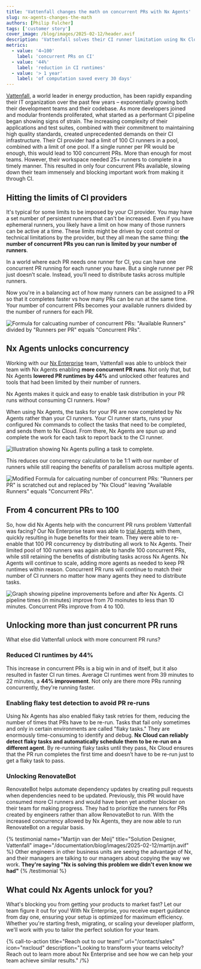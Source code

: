 ```yaml
---
title: 'Vattenfall changes the math on concurrent PRs with Nx Agents'
slug: nx-agents-changes-the-math
authors: [Philip Fulcher]
tags: ['customer story']
cover_image: /blog/images/2025-02-12/header.avif
description: 'Vattenfall solves their CI runner limitation using Nx Cloud, improving from 4 concurrent PRs to 100.'
metrics:
  - value: '4→100'
    label: 'concurrent PRs on CI'
  - value: '44%'
    label: 'reduction in CI runtimes'
  - value: '> 1 year'
    label: 'of computation saved every 30 days'
---
```


[Vattenfall](https://group.vattenfall.com/), a world leader in energy production, has been rapidly expanding their IT organization over the past few years – exponentially growing both their development teams and their codebase. As more developers joined and modular frontends proliferated, what started as a performant CI pipeline began showing signs of strain. The increasing complexity of their applications and test suites, combined with their commitment to maintaining high quality standards, created unprecedented demands on their CI infrastructure. Their CI provider had a limit of 100 CI runners in a pool, combined with a limit of one pool. If a single runner per PR would be enough, this would lead to 100 concurrent PRs. More than enough for most teams. However, their workspace needed 25+ runners to complete in a timely manner. This resulted in only four concurrent PRs available, slowing down their team immensely and blocking important work from making it through CI.

## Hitting the limits of CI providers

It's typical for some limits to be imposed by your CI provider. You may have a set number of persistent runners that can't be increased. Even if you have ephemeral runners, you likely have a limit on how many of those runners can be active at a time. These limits might be driven by cost control or technical limitations by the provider, but they all mean the same thing: **the number of concurrent PRs you can run is limited by your number of runners**.

In a world where each PR needs one runner for CI, you can have one concurrent PR running for each runner you have. But a single runner per PR just doesn’t scale. Instead, you’ll need to distribute tasks across multiple runners.

Now you're in a balancing act of how many runners can be assigned to a PR so that it completes faster vs how many PRs can be run at the same time. Your number of concurrent PRs becomes your available runners divided by the number of runners for each PR.

![Formula for calcuating number of concurrent PRs: "Available Runners" divided by "Runners per PR" equals "Concurrent PRs".](/blog/images/2025-02-12/previous-formula.avif)

## Nx Agents unlocks concurrency

Working with our [Nx Enterprise](/enterprise) team, Vattenfall was able to unblock their team with Nx Agents enabling **more concurrent PR runs**. Not only that, but Nx Agents **lowered PR runtimes by 44%** and unlocked other features and tools that had been limited by their number of runners.

Nx Agents makes it quick and easy to enable task distribution in your PR runs without consuming CI runners. How?

When using Nx Agents, the tasks for your PR are now completed by Nx Agents rather than your CI runners. Your CI runner starts, runs your configured Nx commands to collect the tasks that need to be completed, and sends them to Nx Cloud. From there, Nx Agents are spun up and complete the work for each task to report back to the CI runner.

![Illustration showing Nx Agents pulling a task to complete.](/blog/images/2025-02-12/agents.avif)

This reduces our concurrency calculation to be 1:1 with our number of runners while still reaping the benefits of parallelism across multiple agents.

![Modified Formula for calcuating number of concurrent PRs: "Runners per PR" is scratched out and replaced by "Nx Cloud" leaving "Available Runners" equals "Concurrent PRs".](/blog/images/2025-02-12/new-formula.avif)

## From 4 concurrent PRs to 100

So, how did Nx Agents help with the concurrent PR runs problem Vattenfall was facing? Our Nx Enterprise team was able to [trial Agents](/enterprise/trial) with them, quickly resulting in huge benefits for their team. They were able to re-enable that 100 PR concurrency by distributing all work to Nx Agents. Their limited pool of 100 runners was again able to handle 100 concurrent PRs, while still retaining the benefits of distributing tasks across Nx Agents. Nx Agents will continue to scale, adding more agents as needed to keep PR runtimes within reason. Concurrent PR runs will continue to match their number of CI runners no matter how many agents they need to distribute tasks.

![Graph showing pipeline improvements before and after Nx Agents. CI pipeline times (in minutes) improve from 70 moinutes to less than 10 minutes. Concurrent PRs improve from 4 to 100.](/blog/images/2025-02-12/pipeline-improvements.avif)

## Unlocking more than just concurrent PR runs

What else did Vattenfall unlock with more concurrent PR runs?

### Reduced CI runtimes by 44%

This increase in concurrent PRs is a big win in and of itself, but it also resulted in faster CI run times. Average CI runtimes went from 39 minutes to 22 minutes, a **44% improvement**. Not only are there more PRs running concurrently, they're running faster.

### Enabling flaky test detection to avoid PR re-runs

Using Nx Agents has also enabled flaky task retries for them, reducing the number of times that PRs have to be re-run. Tasks that fail only sometimes and only in certain environments are called "flaky tasks." They are enormously time-consuming to identify and debug. **Nx Cloud can reliably detect flaky tasks and automatically schedule them to be re-run on a different agent**. By re-running flaky tasks until they pass, Nx Cloud ensures that the PR run completes the first time and doesn’t have to be re-run just to get a flaky task to pass.

### Unlocking RenovateBot

RenovateBot helps automate dependency updates by creating pull requests when dependencies need to be updated. Previously, this PR would have consumed more CI runners and would have been yet another blocker on their team for making progress. They had to prioritize the runners for PRs created by engineers rather than allow RenovateBot to run. With the increased concurrency allowed by Nx Agents, they are now able to run RenovateBot on a regular basis.

{% testimonial
name="Martijn van der Meij"
title="Solution Designer, Vattenfall"
image="/documentation/blog/images/2025-02-12/martijn.avif" %}
Other engineers in other business units are seeing the advantage of Nx, and their managers are talking to our managers about copying the way we work. **They're saying "Nx is solving this problem we didn't even know we had"**
{% /testimonial %}

## What could Nx Agents unlock for you?

What's blocking you from getting your products to market fast? Let our team figure it out for you! With Nx Enterprise, you receive expert guidance from day one, ensuring your setup is optimized for maximum efficiency. Whether you're starting fresh, migrating, or scaling your developer platform, we'll work with you to tailor the perfect solution for your team.

{% call-to-action title="Reach out to our team!" url="/contact/sales" icon="nxcloud" description="Looking to transform your teams velocity? Reach out to learn more about Nx Enterprise and see how we can help your team achieve similar results." /%}
